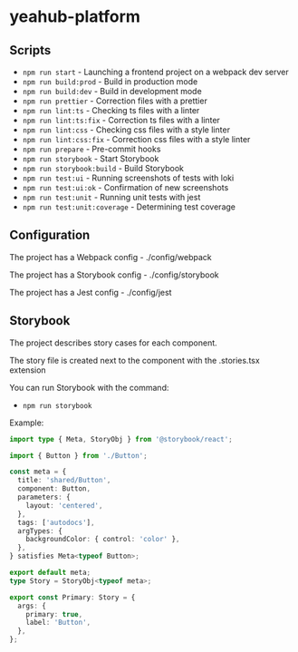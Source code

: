 # yeahub-platform

## Scripts

- `npm run start` - Launching a frontend project on a webpack dev server
- `npm run build:prod` - Build in production mode
- `npm run build:dev` - Build in development mode
- `npm run prettier` - Correction files with a prettier
- `npm run lint:ts` - Checking ts files with a linter
- `npm run lint:ts:fix` - Correction ts files with a linter
- `npm run lint:css` - Checking css files with a style linter
- `npm run lint:css:fix` - Correction css files with a style linter
- `npm run prepare` - Pre-commit hooks
- `npm run storybook` - Start Storybook
- `npm run storybook:build` - Build Storybook
- `npm run test:ui` - Running screenshots of tests with loki
- `npm run test:ui:ok` - Confirmation of new screenshots
- `npm run test:unit` - Running unit tests with jest
- `npm run test:unit:coverage` - Determining test coverage

## Configuration

The project has a Webpack config - ./config/webpack

The project has a Storybook config - ./config/storybook

The project has a Jest config - ./config/jest

## Storybook

The project describes story cases for each component.

The story file is created next to the component with the .stories.tsx extension

You can run Storybook with the command:

- `npm run storybook`

Example:

```typescript jsx
import type { Meta, StoryObj } from '@storybook/react';

import { Button } from './Button';

const meta = {
  title: 'shared/Button',
  component: Button,
  parameters: {
    layout: 'centered',
  },
  tags: ['autodocs'],
  argTypes: {
    backgroundColor: { control: 'color' },
  },
} satisfies Meta<typeof Button>;

export default meta;
type Story = StoryObj<typeof meta>;

export const Primary: Story = {
  args: {
    primary: true,
    label: 'Button',
  },
};
```
